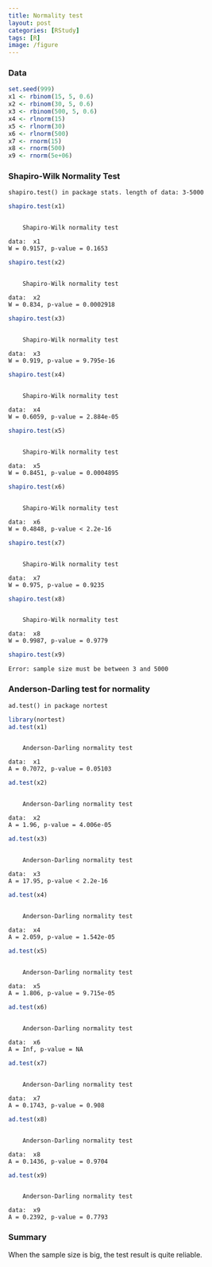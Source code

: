 ```yaml
---
title: Normality test
layout: post
categories: [RStudy]
tags: [R]
image: /figure
---
```


### Data


```r
set.seed(999)
x1 <- rbinom(15, 5, 0.6)
x2 <- rbinom(30, 5, 0.6)
x3 <- rbinom(500, 5, 0.6)
x4 <- rlnorm(15)
x5 <- rlnorm(30)
x6 <- rlnorm(500)
x7 <- rnorm(15)
x8 <- rnorm(500)
x9 <- rnorm(5e+06)
```


### Shapiro-Wilk Normality Test

```
shapiro.test() in package stats. length of data: 3-5000
```


```r
shapiro.test(x1)
```

```

	Shapiro-Wilk normality test

data:  x1
W = 0.9157, p-value = 0.1653
```

```r
shapiro.test(x2)
```

```

	Shapiro-Wilk normality test

data:  x2
W = 0.834, p-value = 0.0002918
```

```r
shapiro.test(x3)
```

```

	Shapiro-Wilk normality test

data:  x3
W = 0.919, p-value = 9.795e-16
```

```r
shapiro.test(x4)
```

```

	Shapiro-Wilk normality test

data:  x4
W = 0.6059, p-value = 2.884e-05
```

```r
shapiro.test(x5)
```

```

	Shapiro-Wilk normality test

data:  x5
W = 0.8451, p-value = 0.0004895
```

```r
shapiro.test(x6)
```

```

	Shapiro-Wilk normality test

data:  x6
W = 0.4848, p-value < 2.2e-16
```

```r
shapiro.test(x7)
```

```

	Shapiro-Wilk normality test

data:  x7
W = 0.975, p-value = 0.9235
```

```r
shapiro.test(x8)
```

```

	Shapiro-Wilk normality test

data:  x8
W = 0.9987, p-value = 0.9779
```

```r
shapiro.test(x9)
```

```
Error: sample size must be between 3 and 5000
```


### Anderson-Darling test for normality

```
ad.test() in package nortest
```


```r
library(nortest)
ad.test(x1)
```

```

	Anderson-Darling normality test

data:  x1
A = 0.7072, p-value = 0.05103
```

```r
ad.test(x2)
```

```

	Anderson-Darling normality test

data:  x2
A = 1.96, p-value = 4.006e-05
```

```r
ad.test(x3)
```

```

	Anderson-Darling normality test

data:  x3
A = 17.95, p-value < 2.2e-16
```

```r
ad.test(x4)
```

```

	Anderson-Darling normality test

data:  x4
A = 2.059, p-value = 1.542e-05
```

```r
ad.test(x5)
```

```

	Anderson-Darling normality test

data:  x5
A = 1.806, p-value = 9.715e-05
```

```r
ad.test(x6)
```

```

	Anderson-Darling normality test

data:  x6
A = Inf, p-value = NA
```

```r
ad.test(x7)
```

```

	Anderson-Darling normality test

data:  x7
A = 0.1743, p-value = 0.908
```

```r
ad.test(x8)
```

```

	Anderson-Darling normality test

data:  x8
A = 0.1436, p-value = 0.9704
```

```r
ad.test(x9)
```

```

	Anderson-Darling normality test

data:  x9
A = 0.2392, p-value = 0.7793
```


### Summary

When the sample size is big, the test result is quite reliable.   


